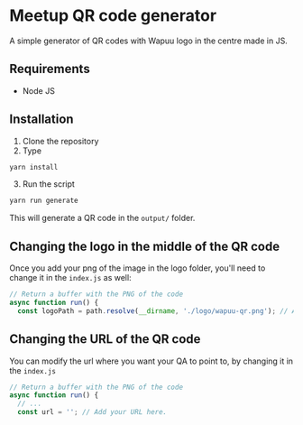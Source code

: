# Meetup QR code generator

A simple generator of QR codes with Wapuu logo in the centre made in JS.

## Requirements

* Node JS

## Installation

1. Clone the repository
2. Type

```bash
yarn install
```

3. Run the script

```bash
yarn run generate
```

This will generate a QR code in the `output/` folder.

## Changing the logo in the middle of the QR code

Once you add your png of the image in the logo folder, you'll need to change it in the `index.js` as well:

```js
// Return a buffer with the PNG of the code
async function run() {
  const logoPath = path.resolve(__dirname, './logo/wapuu-qr.png'); // Add logo here.
```

## Changing the URL of the QR code

You can modify the url where you want your QA to point to, by changing it in the `index.js`

```js
// Return a buffer with the PNG of the code
async function run() {
  // ...
  const url = ''; // Add your URL here.
```
